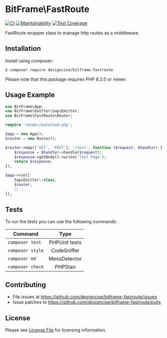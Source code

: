 # BitFrame\FastRoute

[![CI](https://github.com/designcise/bitframe-fastroute/actions/workflows/ci.yml/badge.svg)](https://github.com/designcise/bitframe-fastroute/actions/workflows/ci.yml)
[![Maintainability](https://api.codeclimate.com/v1/badges/b4f08707fc26da971047/maintainability)](https://codeclimate.com/github/designcise/bitframe-fastroute/maintainability)
[![Test Coverage](https://api.codeclimate.com/v1/badges/b4f08707fc26da971047/test_coverage)](https://codeclimate.com/github/designcise/bitframe-fastroute/test_coverage)

FastRoute wrapper class to manage http routes as a middleware.

## Installation

Install using composer:

```
$ composer require designcise/bitframe-fastroute
```

Please note that this package requires PHP 8.2.0 or newer.

## Usage Example

```php
use BitFrame\App;
use BitFrame\Emitter\SapiEmitter;
use BitFrame\FastRoute\Router;

require 'vendor/autoload.php';

$app = new App();
$router = new Router();

$router->map(['GET', 'POST'], '/test', function ($request, $handler) {
    $response = $handler->handle($request);
    $response->getBody()->write('Test Page');
    return $response;
});

$app->run([
    SapiEmitter::class,
    $router,
    // ...
]);
```

## Tests

To run the tests you can use the following commands:

| Command          | Type            |
| ---------------- |:---------------:|
| `composer test`  | PHPUnit tests   |
| `composer style` | CodeSniffer     |
| `composer md`    | MessDetector    |
| `composer check` | PHPStan         |

## Contributing

* File issues at https://github.com/designcise/bitframe-fastroute/issues
* Issue patches to https://github.com/designcise/bitframe-fastroute/pulls

## License

Please see [License File](LICENSE.md) for licensing information.